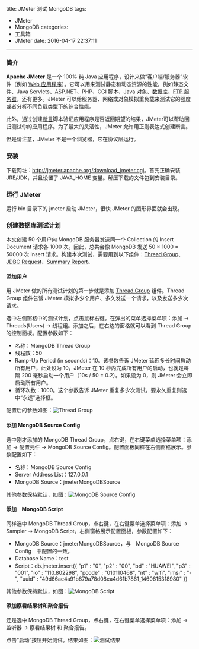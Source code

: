 title: JMeter 测试 MongoDB
tags:
  - JMeter
  - MongoDB
categories:
  - 工具箱
  - JMeter
date: 2016-04-17 22:37:11
---


### 简介

**Apache JMeter** 是一个 100% 纯 Java 应用程序，设计来做“客户端/服务器”软件（例如 [Web 应用程序](http://jmeter.apache.org/usermanual/build-web-test-plan.html)）。它可以用来测试静态和动态资源的性能，例如静态文件、Java Servlets、ASP.NET、PHP、CGI 脚本、Java 对象、[数据库](http://jmeter.apache.org/usermanual/build-db-test-plan.html)、[FTP 服务器](http://jmeter.apache.org/usermanual/build-ftp-test-plan.html)，还有更多。JMeter 可以给服务器、网络或对象模拟重负载来测试它的强度或者分析不同负载类型下的综合性能。

<!-- more -->

此外，通过创建[断言](http://jmeter.apache.org/usermanual/test_plan.html#assertions)脚本验证应用程序是否返回期望的结果，JMeter可以帮助回归测试你的应用程序。为了最大的灵活性，JMeter 允许用正则表达式创建断言。

但是请注意，JMeter 不是一个浏览器，它在协议层运行。

### 安装

下载网址：<http://jmeter.apache.org/download_jmeter.cgi>。首先正确安装 JRE/JDK，并且设置了 JAVA_HOME 变量。解压下载的文件包到安装目录。

### 运行 JMeter

运行 bin 目录下的 jmeter 启动 JMeter，很快 JMeter 的图形界面就会出现。

### 创建数据库测试计划

本文创建 50 个用户向 MongoDB 服务器发送同一个 Collection 的 Insert Document 请求各 1000 次。因此，总共会像 MongoDB 发送 50 × 1000 = 50000 次 Insert 请求。构建本次测试，需要用到以下组件：[Thread Group](http://jmeter.apache.org/usermanual/test_plan.html#thread_group)、[JDBC Request](http://jmeter.apache.org/usermanual/component_reference.html#JDBC_Request)、[Summary Report](http://jmeter.apache.org/usermanual/component_reference.html#Summary_Report)。

#### 添加用户

用 JMeter 做的所有测试计划的第一步就是添加 [Thread Group](http://jmeter.apache.org/usermanual/test_plan.html#thread_group) 组件。Thread Group 组件告诉 JMeter 模拟多少个用户、多久发送一个请求，以及发送多少次请求。

选中左侧窗格中的测试计划，点击鼠标右键。在弹出的菜单选择菜单项：添加 -> Threads(Users) -> 线程组。添加之后，在右边的窗格就可以看到 Thread Group 的控制面板。配置参数如下：

- 名称：MongoDB Thread Group
- 线程数：50
- Ramp-Up Period (in seconds)：10。该参数告诉 JMeter 延迟多长时间启动所有用户，此处设为 10，JMeter 在 10 秒内完成所有用户的启动，也就是每隔 200 毫秒启动一个用户（10s / 50 = 0.2）。如果设为 0，则 JMeter 会立即启动所有用户。
- 循环次数：1000。这个参数告诉 JMeter 重复多少次测试。要永久重复则选中“永远”选择框。

配置后的参数如图：![Thread Group](/uploads/20160417/mongodb-thread-group.png)

#### 添加 MongoDB Source Config

选中刚才添加的 MongoDB Thread Group，点右键，在右键菜单选择菜单项：添加 -> 配置元件 -> MongoDB Source Config。配置面板同样在右侧窗格展示。参数配置如下：

- 名称：MongoDB Source Config
- Server Address List：127.0.0.1
- MongoDB Source：jmeterMongoDBSource

其他参数保持默认，如图：![MongoDB Source Config](/uploads/20160417/mongodb-source-config.png)

#### 添加　MongoDB Script

同样选中 MongoDB Thread Group，点右键，在右键菜单选择菜单项：添加 -> Sampler -> MongoDB Script。右侧窗格展示配置面板，参数配置如下：

- MongoDB Source：jmeterMongoDBSource，与　MongoDB Source Config　中配置的一致。
- Database Name：test
- Script：db.jmeter.insert({ "p1" : "0", "p2" : "00", "bd" : "HUAWEI", "p3" : "001", "lo" : "110.802298", "pcode" : "010110468", "nt" : "wifi", "imsi" : "-", "uuid" : "49d66ae4a91b679a78d08ea4d61b7861_1460615318980" })

其他参数保持默认，如图：![MongoDB Script](/uploads/20160417/mongodb-script.png)

#### 添加察看结果树和聚合报告

还是选中 MongoDB Thread Group，点右键，在右键菜单选择菜单项：添加 -> 监听器 -> 察看结果树 和 聚合报告。

点击“启动”按钮开始测试。结果如图：![测试结果](/uploads/20160417/mongodb-test-result.png)
